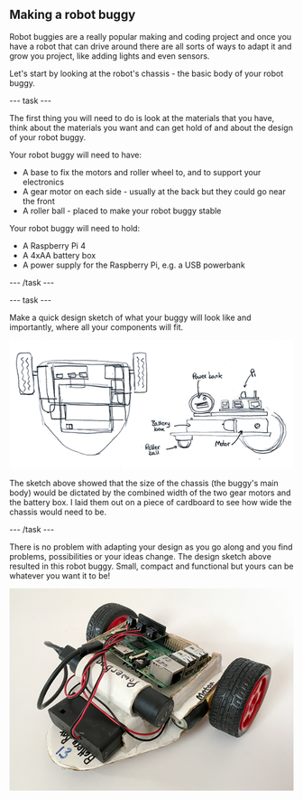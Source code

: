 ## Making a robot buggy

Robot buggies are a really popular making and coding project and once you have a robot that can drive around there are all sorts of ways to adapt it and grow you project, like adding lights and even sensors.

Let's start by looking at the robot's chassis - the basic body of your robot buggy.


--- task ---

The first thing you will need to do is look at the materials that you have, think about the materials you want and can get hold of and about the design of your robot buggy.

Your robot buggy will need to have:

+ A base to fix the motors and roller wheel to, and to support your electronics
+ A gear motor on each side - usually at the back but they could go near the front
+ A roller ball - placed to make your robot buggy stable

Your robot buggy will need to hold:

+ A Raspberry Pi 4
+ A 4xAA battery box
+ A power supply for the Raspberry Pi, e.g. a USB powerbank

--- /task ---

--- task ---

Make a quick design sketch of what your buggy will look like and importantly, where all your components will fit.

![Example buggy design sketch](images/buggy_designSketch.png)

The sketch above showed that the size of the chassis (the buggy's main body) would be dictated by the combined width of the two gear motors and the battery box. I laid them out on a piece of cardboard to see how wide the chassis would need to be.

--- /task ---

There is no problem with adapting your design as you go along and you find problems, possibilities or your ideas change. The design sketch above resulted in this robot buggy. Small, compact and functional but yours can be whatever you want it to be!

![Example buggy](images/buggy_exampleBuggy.png)
